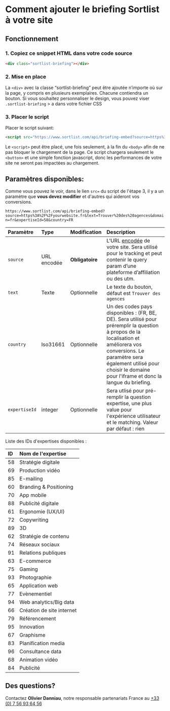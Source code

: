 # Comment ajouter le briefing Sortlist à votre site

## Fonctionnement 

### 1. Copiez ce snippet HTML dans votre code source
```html
<div class="sortlist-briefing"></div>
```
### 2. Mise en place
La `<div>` avec la classe “sortlist-briefing” peut être ajoutée n’importe où sur la page, y compris en plusieurs exemplaires. Chacune contiendra un bouton. Si vous souhaitez personnaliser le design, vous pouvez viser `.sortlist-briefing` > a dans votre fichier CSS

### 3. Placer le script
Placer le script suivant:
```html
<script src="https://www.sortlist.com/api/briefing-embed?source=https%3A%2F%2Fyourwebsite.fr%3Fae%3D1&text=Trouver%20des%20agences&domain=fr&expertiseId=58&country=FR"></script>
```

Le `<script>` peut être placé, une fois seulement, à la fin du `<body>` afin de ne pas bloquer le chargement de la page. Ce script chargera seulement le `<button>` et une simple fonction javascript, donc les performances de votre site ne seront pas impactées au chargement.


## Paramètres disponibles:

Comme vous pouvez le voir, dans le lien `src=` du script de l'étape 3, il y a un paramètre que **vous devez modifier** et d'autres qui aideront vos conversions.

`https://www.sortlist.com/api/briefing-embed?source=https%3A%2F%2Fyourwebsite.fr&text=Trouver%20des%20agences&domain=fr&expertiseId=58&country=FR`

| Paramètre   | Type              | Modification  | Description  | 
| :---------- | :---------------- | :--------    | :---- | 
| `source`    | URL encodée | **Obligatoire** | L'URL [encodée](https://www.convertstring.com/fr/EncodeDecode/UrlEncode) de votre site. Sera utilisé pour le tracking et peut contenir le query param d’une plateforme d’affiliation ou des utm. | 
| `text`      | Texte      | Optionnelle | Le texte du bouton, défaut est `Trouver des agences` |
| `country`    | Iso31661      | Optionnelle | Un des codes pays disponibles : (FR, BE, DE). Sera utilisé pour préremplir la question à propos de la localisation et améliorera vos conversions. Le paramètre sera également utilisé pour choisir le domaine pour l'iframe et donc la langue du briefing. |
| `expertiseId` | integer | Optionnelle | Sera utlisé pour pré-remplir la question expertise, une plus value pour l'expérience utilisateur et le matching. Valeur par défaut : rien |

Liste des IDs d'expertises disponibles :

| ID  | Nom de l'expertise |
| :---------- | :---------------- |
| 58 | Stratégie digitale
| 69 | Production vidéo
| 85 | E-mailing
| 60 | Branding & Positioning
| 70 | App mobile
| 88 | Publicité digitale
| 61 | Ergonomie (UX/UI)
| 72 | Copywriting
| 89 | 3D
| 62 | Stratégie de contenu
| 74 | Réseaux sociaux
| 91 | Relations publiques
| 63 | E-commerce
| 75 | Gaming
| 93 | Photographie
| 65 | Application web
| 77 | Evènementiel
| 94 | Web analytics/Big data
| 66 | Création de site internet
| 79 | Référencement
| 95 | Innovation
| 67 | Graphisme
| 83 | Planification media
| 96 | Consultance data
| 68 | Animation vidéo
| 84 |Publicité


## Des questions?

Contactez **Olivier Danniau**, notre responsable partenariats France au [+33 (0) 7 56 93 64 56](tel:+33756936456)
